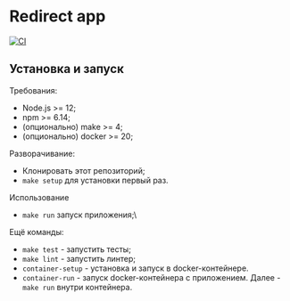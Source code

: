 # Redirect app

[![CI](../../workflows/CI/badge.svg)](../../actions?query=workflow%3A"CI")


## Установка и запуск

Требования:
* Node.js >= 12;
* npm >= 6.14;
* (опционально) make >= 4;
* (опционально) docker >= 20;

Разворачивание:
* Клонировать этот репозиторий;
* `make setup` для установки первый раз.

Использование
* `make run` запуск приложения;\

Ещё команды:
* `make test` - запустить тесты;
* `make lint` - запустить линтер;
* `container-setup` - установка и запуск в docker-контейнере.
* `container-run` - запуск docker-контейнера с приложением. Далее - `make run` внутри контейнера.
